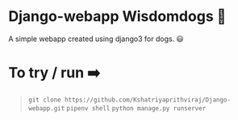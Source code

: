# Django-webapp Wisdomdogs 🐶
A simple webapp created using django3 for dogs. 😃

# To try / run ➡️
> `git clone https://github.com/Kshatriyaprithviraj/Django-webapp.git`
> `pipenv shell`
> `python manage.py runserver`

